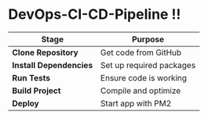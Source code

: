 # DevOps-CI-CD-Pipeline !!


| Stage                    | Purpose                  |
| ------------------------ | ------------------------ |
| **Clone Repository**     | Get code from GitHub     |
| **Install Dependencies** | Set up required packages |
| **Run Tests**            | Ensure code is working   |
| **Build Project**        | Compile and optimize     |
| **Deploy**               | Start app with PM2       |
